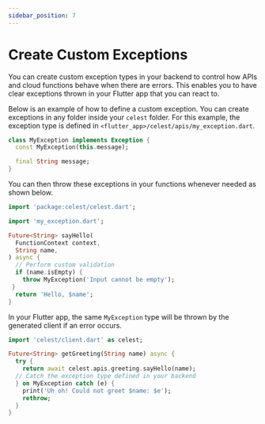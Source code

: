 ```yaml
---
sidebar_position: 7
---
```


# Create Custom Exceptions

You can create custom exception types in your backend to control how APIs and cloud functions behave when there are errors. This enables you to have clear exceptions thrown in your Flutter app that you can react to.

Below is an example of how to define a custom exception. You can create exceptions in any folder inside your `celest` folder. For this example, the exception type is defined in `<flutter_app>/celest/apis/my_exception.dart`.

```dart
class MyException implements Exception {
  const MyException(this.message);

  final String message;
}
```

You can then throw these exceptions in your functions whenever needed as shown below.

```dart
import 'package:celest/celest.dart';

import 'my_exception.dart';

Future<String> sayHello(
  FunctionContext context, 
  String name,
) async {
  // Perform custom validation
  if (name.isEmpty) {
    throw MyException('Input cannot be empty');
 }
  return 'Hello, $name';
}
```

In your Flutter app, the same `MyException` type will be thrown by the generated client if an error occurs.

```dart
import 'celest/client.dart' as celest;

Future<String> getGreeting(String name) async {
  try {
    return await celest.apis.greeting.sayHello(name);
  // Catch the exception type defined in your backend
  } on MyException catch (e) {
    print('Uh oh! Could not greet $name: $e');
    rethrow;
  }
}
```